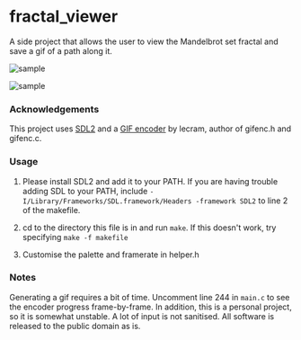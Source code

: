 # fractal_viewer

A side project that allows the user to view the Mandelbrot set fractal and save a gif of a path along it.

<p align="center">

![sample](https://user-images.githubusercontent.com/44347881/190032178-eef2f783-0950-451f-a71f-9a5f573bd986.gif)
  
</p>


![sample](https://user-images.githubusercontent.com/44347881/190032178-eef2f783-0950-451f-a71f-9a5f573bd986.gif)

### Acknowledgements

This project uses [SDL2](https://www.libsdl.org/) and a [GIF encoder](https://github.com/lecram/gifenc) by lecram, author of gifenc.h and gifenc.c.

### Usage

1) Please install SDL2 and add it to your PATH. If you are having trouble adding SDL to your PATH, include `-I/Library/Frameworks/SDL.framework/Headers -framework SDL2` to line 2 of the makefile.

2) cd to the directory this file is in and run `make`. If this doesn't work, try specifying `make -f makefile`

3) Customise the palette and framerate in helper.h

### Notes

Generating a gif requires a bit of time. Uncomment line 244 in `main.c` to see the encoder progress frame-by-frame. In addition, this is a personal project, so it is somewhat unstable. A lot of input is not sanitised. All software is released to the public domain as is.
